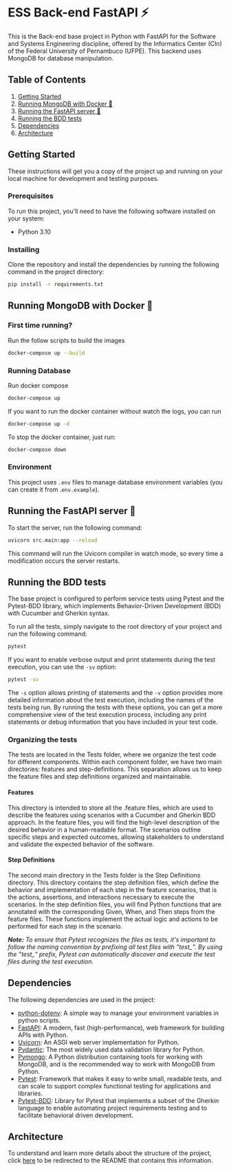 # ESS Back-end FastAPI ⚡️

This is the Back-end base project in Python with FastAPI for the Software and Systems Engineering discipline, offered by the Informatics Center (CIn) of the Federal University of Pernambuco (UFPE). This backend uses MongoDB for database manipulation.

## Table of Contents

1. [Getting Started](##getting-started)
2. [Running MongoDB with Docker 🐳](#running-mongodb-with-docker-🐳)
3. [Running the FastAPI server 🦄](#running-the-fastapi-server-🦄)
4. [Running the BDD tests](#running-the-bdd-tests)
5. [Dependencies](#dependencies)
6. [Architecture](#architecture)

## Getting Started

These instructions will get you a copy of the project up and running on your local machine for development and testing purposes.

### Prerequisites

To run this project, you'll need to have the following software installed on your system:

- Python 3.10

### Installing

Clone the repository and install the dependencies by running the following command in the project directory:

```sh
pip install -r requirements.txt
```

## Running MongoDB with Docker 🐳

### First time running?


Run the follow scripts to build the images

```sh
docker-compose up --build
```

### Running Database

Run docker compose

```sh
docker-compose up
```

If you want to run the docker container without watch the logs, you can run 

```sh
docker-compose up -d
```

To stop the docker container, just run:

```sh
docker-compose down
```

### Environment

This project uses `.env` files to manage database environment variables (you can create it from .`env.example`).

## Running the FastAPI server 🦄

To start the server, run the following command:

```sh
uvicorn src.main:app --reload
```

This command will run the Uvicorn compiler in watch mode, so every time a modification occurs the server restarts.

## Running the BDD tests

The base project is configured to perform service tests using Pytest and the Pytest-BDD library, which implements Behavior-Driven Development (BDD) with Cucumber and Gherkin syntax.

To run all the tests, simply navigate to the root directory of your project and run the following command:

```sh
pytest 
```

If you want to enable verbose output and print statements during the test execution, you can use the ```-sv``` option:
```sh
pytest -sv
```

The ```-s``` option allows printing of statements and the ```-v``` option provides more detailed information about the test execution, including the names of the tests being run. By running the tests with these options, you can get a more comprehensive view of the test execution process, including any print statements or debug information that you have included in your test code.

### Organizing the tests

The tests are located in the Tests folder, where we organize the test code for different components. Within each component folder, we have two main directories: features and step-definitions. This separation allows us to keep the feature files and step definitions organized and maintainable.

#### Features

This directory is intended to store all the .feature files, which are used to describe the features using scenarios with a Cucumber and Gherkin BDD approach. In the feature files, you will find the high-level description of the desired behavior in a human-readable format. The scenarios outline specific steps and expected outcomes, allowing stakeholders to understand and validate the expected behavior of the software.

#### Step Definitions

The second main directory in the Tests folder is the Step Definitions directory. This directory contains the step definition files, which define the behavior and implementation of each step in the feature scenarios, that is the actions, assertions, and interactions necessary to execute the scenarios. In the step definition files, you will find Python functions that are annotated with the corresponding Given, When, and Then steps from the feature files. These functions implement the actual logic and actions to be performed for each step in the scenario.

***Note:*** *To ensure that Pytest recognizes the files as tests, it's important to follow the naming convention by prefixing all test files with "test_". By using the "test_" prefix, Pytest can automatically discover and execute the test files during the test execution.*


## Dependencies

The following dependencies are used in the project:

- [python-dotenv](https://pypi.org/project/python-dotenv/): A simple way to manage your environment variables in python scripts.
- [FastAPI](https://fastapi.tiangolo.com/): A modern, fast (high-performance), web framework for building APIs with Python.
- [Uvicorn](https://www.uvicorn.org/): An ASGI web server implementation for Python.
- [Pydantic](https://docs.pydantic.dev/latest/): The most widely used data validation library for Python.
- [Pymongo](https://pymongo.readthedocs.io/en/stable/tutorial.html): A Python distribution containing tools for working with MongoDB, and is the recommended way to work with MongoDB from Python.
- [Pytest](https://docs.pytest.org/en/7.4.x/): Framework that makes it easy to write small, readable tests, and can scale to support complex functional testing for applications and libraries.
- [Pytest-BDD](https://pypi.org/project/pytest-bdd/): Library for Pytest that implements a subset of the Gherkin language to enable automating project requirements testing and to facilitate behavioral driven development.
## Architecture

To understand and learn more details about the structure of the project, click [here](./docs/architecture-pattern.md) to be redirected to the README that contains this information.


